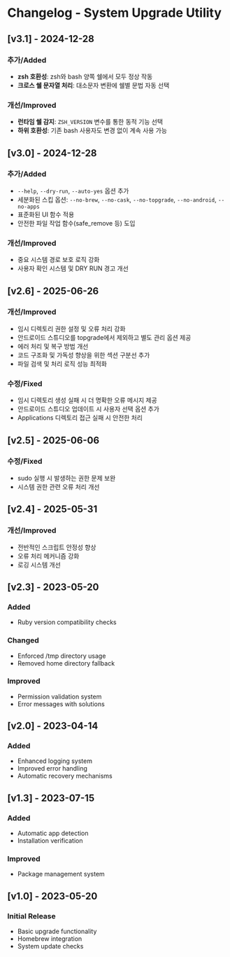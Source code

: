 # Changelog - System Upgrade Utility

## [v3.1] - 2024-12-28

### 추가/Added

- **zsh 호환성**: zsh와 bash 양쪽 쉘에서 모두 정상 작동
- **크로스 쉘 문자열 처리**: 대소문자 변환에 쉘별 문법 자동 선택

### 개선/Improved

- **런타임 쉘 감지**: `ZSH_VERSION` 변수를 통한 동적 기능 선택
- **하위 호환성**: 기존 bash 사용자도 변경 없이 계속 사용 가능

## [v3.0] - 2024-12-28

### 추가/Added

- `--help`, `--dry-run`, `--auto-yes` 옵션 추가
- 세분화된 스킵 옵션: `--no-brew`, `--no-cask`, `--no-topgrade`, `--no-android`, `--no-apps`
- 표준화된 UI 함수 적용
- 안전한 파일 작업 함수(safe_remove 등) 도입

### 개선/Improved

- 중요 시스템 경로 보호 로직 강화
- 사용자 확인 시스템 및 DRY RUN 경고 개선

## [v2.6] - 2025-06-26

### 개선/Improved

- 임시 디렉토리 권한 설정 및 오류 처리 강화
- 안드로이드 스튜디오를 topgrade에서 제외하고 별도 관리 옵션 제공
- 에러 처리 및 복구 방법 개선
- 코드 구조화 및 가독성 향상을 위한 섹션 구분선 추가
- 파일 검색 및 처리 로직 성능 최적화

### 수정/Fixed

- 임시 디렉토리 생성 실패 시 더 명확한 오류 메시지 제공
- 안드로이드 스튜디오 업데이트 시 사용자 선택 옵션 추가
- Applications 디렉토리 접근 실패 시 안전한 처리

## [v2.5] - 2025-06-06

### 수정/Fixed

- sudo 실행 시 발생하는 권한 문제 보완
- 시스템 권한 관련 오류 처리 개선

## [v2.4] - 2025-05-31

### 개선/Improved

- 전반적인 스크립트 안정성 향상
- 오류 처리 메커니즘 강화
- 로깅 시스템 개선

## [v2.3] - 2023-05-20

### Added

- Ruby version compatibility checks

### Changed

- Enforced /tmp directory usage
- Removed home directory fallback

### Improved

- Permission validation system
- Error messages with solutions

## [v2.0] - 2023-04-14

### Added

- Enhanced logging system
- Improved error handling
- Automatic recovery mechanisms

## [v1.3] - 2023-07-15

### Added

- Automatic app detection
- Installation verification

### Improved

- Package management system

## [v1.0] - 2023-05-20

### Initial Release

- Basic upgrade functionality
- Homebrew integration
- System update checks
